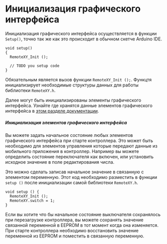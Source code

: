 # Инициализация графического интерфейса

Инициализация графического интерфейса осуществляется в функции `Setup()`, точно так же как это происходит в обычном скетче Arduino IDE. 

```
void setup() 
{
  RemoteXY_Init (); 

  // TODO you setup code
}
```

Обязательным является вызов функции `RemoteXY_Init ();`. Функцтя инициализирует необходимые структуры данных для работы библиотеки `RemoteXY.h`. 

Далее могут быть инициализированы элементы графического интерфейса. Узнайте где хранятся данные элементов графического интерфейса в [этом разделе документации](/code/structure/ru.md).

##### Инициализация элементов графического интерфейса

Вы можете задать начальное состояние любых элементов графического интерфейса при старте контроллера. Это может быть необходимо для элементов управления которые передают данные из мобильного приложения в контроллер. Например вы можете определить состояние переключателя как включен, или установить исходное значение в поле редактирования числа.

Это можно сделать записав начальное значение в связанную с элементом переменную. Этот код необходимо разместить в функции `setup ()` после инициализации самой библиотеки `RemoteXY.h`.

```
void setup () {
  RemoteXY_Init ();  
  RemoteXY.switch = 1; 
}
```

Если вы хотите что бы начальное состояние выключателя сохранялось при перезагрузке контроллера, вы можете сохранять значение связанной переменной в EEPROM в тот момент когда она изменяется. При старте контроллера необходимо восстановить значение переменной из EEPROM и поместить в связанную переменную.